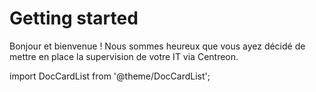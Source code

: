 # Getting started

Bonjour et bienvenue ! Nous sommes heureux que vous ayez décidé de mettre en place la supervision de votre IT via Centreon.

import DocCardList from '@theme/DocCardList';

<DocCardList />
